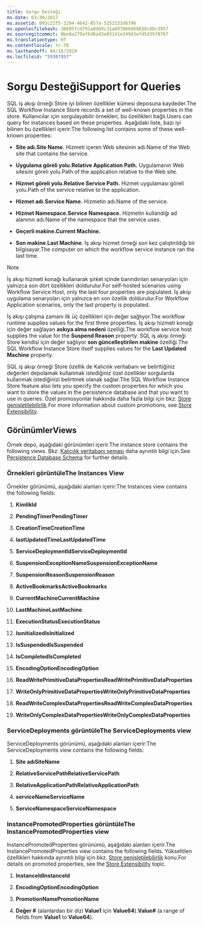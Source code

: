 ```yaml
---
title: Sorgu Desteği
ms.date: 03/30/2017
ms.assetid: 093c22f5-3294-4642-857a-5252233d6796
ms.openlocfilehash: 30695fcd791a0d69c31a897068d69838c80c3957
ms.sourcegitcommit: 0be8a279af6d8a43e03141e349d3efd5d35f8767
ms.translationtype: HT
ms.contentlocale: tr-TR
ms.lasthandoff: 04/18/2019
ms.locfileid: "59307957"
---
```

# <a name="support-for-queries"></a><span data-ttu-id="d22d4-102">Sorgu Desteği</span><span class="sxs-lookup"><span data-stu-id="d22d4-102">Support for Queries</span></span>
<span data-ttu-id="d22d4-103">SQL iş akışı örneği Store iyi bilinen özellikler kümesi deposuna kaydeder.</span><span class="sxs-lookup"><span data-stu-id="d22d4-103">The SQL Workflow Instance Store records a set of well-known properties in the store.</span></span> <span data-ttu-id="d22d4-104">Kullanıcılar için sorgulayabilir örnekleri, bu özellikleri bağlı.</span><span class="sxs-lookup"><span data-stu-id="d22d4-104">Users can query for instances based on these properties.</span></span> <span data-ttu-id="d22d4-105">Aşağıdaki liste, bazı iyi bilinen bu özellikleri içerir:</span><span class="sxs-lookup"><span data-stu-id="d22d4-105">The following list contains some of these well-known properties:</span></span>  
  
-   <span data-ttu-id="d22d4-106">**Site adı.**</span><span class="sxs-lookup"><span data-stu-id="d22d4-106">**Site Name.**</span></span> <span data-ttu-id="d22d4-107">Hizmeti içeren Web sitesinin adı.</span><span class="sxs-lookup"><span data-stu-id="d22d4-107">Name of the Web site that contains the service.</span></span>  
  
-   <span data-ttu-id="d22d4-108">**Uygulama göreli yolu.**</span><span class="sxs-lookup"><span data-stu-id="d22d4-108">**Relative Application Path.**</span></span> <span data-ttu-id="d22d4-109">Uygulamanın Web sitesini göreli yolu.</span><span class="sxs-lookup"><span data-stu-id="d22d4-109">Path of the application relative to the Web site.</span></span>  
  
-   <span data-ttu-id="d22d4-110">**Hizmet göreli yolu.**</span><span class="sxs-lookup"><span data-stu-id="d22d4-110">**Relative Service Path.**</span></span> <span data-ttu-id="d22d4-111">Hizmet uygulaması göreli yolu.</span><span class="sxs-lookup"><span data-stu-id="d22d4-111">Path of the service relative to the application.</span></span>  
  
-   <span data-ttu-id="d22d4-112">**Hizmet adı.**</span><span class="sxs-lookup"><span data-stu-id="d22d4-112">**Service Name.**</span></span> <span data-ttu-id="d22d4-113">Hizmetin adı.</span><span class="sxs-lookup"><span data-stu-id="d22d4-113">Name of the service.</span></span>  
  
-   <span data-ttu-id="d22d4-114">**Hizmet Namespace.**</span><span class="sxs-lookup"><span data-stu-id="d22d4-114">**Service Namespace.**</span></span> <span data-ttu-id="d22d4-115">Hizmetin kullandığı ad alanının adı.</span><span class="sxs-lookup"><span data-stu-id="d22d4-115">Name of the namespace that the service uses.</span></span>  
  
-   <span data-ttu-id="d22d4-116">**Geçerli makine.**</span><span class="sxs-lookup"><span data-stu-id="d22d4-116">**Current Machine.**</span></span>  
  
-   <span data-ttu-id="d22d4-117">**Son makine**.</span><span class="sxs-lookup"><span data-stu-id="d22d4-117">**Last Machine**.</span></span> <span data-ttu-id="d22d4-118">İş akışı hizmet örneği son kez çalıştırıldığı bir bilgisayar.</span><span class="sxs-lookup"><span data-stu-id="d22d4-118">The computer on which the workflow service instance ran the last time.</span></span>  
  
> [!NOTE]
>  <span data-ttu-id="d22d4-119">İş akışı hizmeti konağı kullanarak şirket içinde barındırılan senaryoları için yalnızca son dört özellikleri doldurulur.</span><span class="sxs-lookup"><span data-stu-id="d22d4-119">For self-hosted scenarios using Workflow Service Host, only the last four properties are populated.</span></span> <span data-ttu-id="d22d4-120">İş akışı uygulama senaryoları için yalnızca en son özellik doldurulur.</span><span class="sxs-lookup"><span data-stu-id="d22d4-120">For Workflow Application scenarios, only the last property is populated.</span></span>  
  
 <span data-ttu-id="d22d4-121">İş akışı çalışma zamanı ilk üç özellikleri için değer sağlıyor.</span><span class="sxs-lookup"><span data-stu-id="d22d4-121">The workflow runtime supplies values for the first three properties.</span></span> <span data-ttu-id="d22d4-122">İş akışı hizmeti konağı için değer sağlayan **askıya alma nedeni** özelliği.</span><span class="sxs-lookup"><span data-stu-id="d22d4-122">The workflow service host supplies the value for the **Suspend Reason** property.</span></span> <span data-ttu-id="d22d4-123">SQL iş akışı örneği Store kendisi için değer sağlıyor **son güncelleştirilen makine** özelliği.</span><span class="sxs-lookup"><span data-stu-id="d22d4-123">The SQL Workflow Instance Store itself supplies values for the **Last Updated Machine** property.</span></span>  
  
 <span data-ttu-id="d22d4-124">SQL iş akışı örneği Store özellik de Kalıcılık veritabanı ve belirttiğiniz değerleri depolamak kullanmak istediğiniz özel özellikler sorgularda kullanmak istediğinizi belirtmek olanak sağlar.</span><span class="sxs-lookup"><span data-stu-id="d22d4-124">The SQL Workflow Instance Store feature also lets you specify the custom properties for which you want to store the values in the persistence database and that you want to use in queries.</span></span> <span data-ttu-id="d22d4-125">Özel promosyonlar hakkında daha fazla bilgi için bkz: [Store genişletilebilirlik](store-extensibility.md).</span><span class="sxs-lookup"><span data-stu-id="d22d4-125">For more information about custom promotions, see [Store Extensibility](store-extensibility.md).</span></span>  
  
## <a name="views"></a><span data-ttu-id="d22d4-126">Görünümler</span><span class="sxs-lookup"><span data-stu-id="d22d4-126">Views</span></span>  
 <span data-ttu-id="d22d4-127">Örnek depo, aşağıdaki görünümleri içerir.</span><span class="sxs-lookup"><span data-stu-id="d22d4-127">The instance store contains the following views.</span></span> <span data-ttu-id="d22d4-128">Bkz: [Kalıcılık veritabanı şeması](persistence-database-schema.md) daha ayrıntılı bilgi için.</span><span class="sxs-lookup"><span data-stu-id="d22d4-128">See [Persistence Database Schema](persistence-database-schema.md) for further details.</span></span>  
  
### <a name="the-instances-view"></a><span data-ttu-id="d22d4-129">Örnekleri görüntüle</span><span class="sxs-lookup"><span data-stu-id="d22d4-129">The Instances View</span></span>  
 <span data-ttu-id="d22d4-130">Örnekler görünümü, aşağıdaki alanları içerir:</span><span class="sxs-lookup"><span data-stu-id="d22d4-130">The Instances view contains the following fields:</span></span>  
  
1. <span data-ttu-id="d22d4-131">**Kimlik**</span><span class="sxs-lookup"><span data-stu-id="d22d4-131">**Id**</span></span>  
  
2. <span data-ttu-id="d22d4-132">**PendingTimer**</span><span class="sxs-lookup"><span data-stu-id="d22d4-132">**PendingTimer**</span></span>  
  
3. <span data-ttu-id="d22d4-133">**CreationTime**</span><span class="sxs-lookup"><span data-stu-id="d22d4-133">**CreationTime**</span></span>  
  
4. <span data-ttu-id="d22d4-134">**lastUpdatedTime**</span><span class="sxs-lookup"><span data-stu-id="d22d4-134">**LastUpdatedTime**</span></span>  
  
5. <span data-ttu-id="d22d4-135">**ServiceDeploymentId**</span><span class="sxs-lookup"><span data-stu-id="d22d4-135">**ServiceDeploymentId**</span></span>  
  
6. <span data-ttu-id="d22d4-136">**SuspensionExceptionName**</span><span class="sxs-lookup"><span data-stu-id="d22d4-136">**SuspensionExceptionName**</span></span>  
  
7. <span data-ttu-id="d22d4-137">**SuspensionReason**</span><span class="sxs-lookup"><span data-stu-id="d22d4-137">**SuspensionReason**</span></span>  
  
8. <span data-ttu-id="d22d4-138">**ActiveBookmarks**</span><span class="sxs-lookup"><span data-stu-id="d22d4-138">**ActiveBookmarks**</span></span>  
  
9. <span data-ttu-id="d22d4-139">**CurrentMachine**</span><span class="sxs-lookup"><span data-stu-id="d22d4-139">**CurrentMachine**</span></span>  
  
10. <span data-ttu-id="d22d4-140">**LastMachine**</span><span class="sxs-lookup"><span data-stu-id="d22d4-140">**LastMachine**</span></span>  
  
11. <span data-ttu-id="d22d4-141">**ExecutionStatus**</span><span class="sxs-lookup"><span data-stu-id="d22d4-141">**ExecutionStatus**</span></span>  
  
12. <span data-ttu-id="d22d4-142">**Isınitialized**</span><span class="sxs-lookup"><span data-stu-id="d22d4-142">**IsInitialized**</span></span>  
  
13. <span data-ttu-id="d22d4-143">**IsSuspended**</span><span class="sxs-lookup"><span data-stu-id="d22d4-143">**IsSuspended**</span></span>  
  
14. <span data-ttu-id="d22d4-144">**IsCompleted**</span><span class="sxs-lookup"><span data-stu-id="d22d4-144">**IsCompleted**</span></span>  
  
15. <span data-ttu-id="d22d4-145">**EncodingOption**</span><span class="sxs-lookup"><span data-stu-id="d22d4-145">**EncodingOption**</span></span>  
  
16. <span data-ttu-id="d22d4-146">**ReadWritePrimitiveDataProperties**</span><span class="sxs-lookup"><span data-stu-id="d22d4-146">**ReadWritePrimitiveDataProperties**</span></span>  
  
17. <span data-ttu-id="d22d4-147">**WriteOnlyPrimitiveDataProperties**</span><span class="sxs-lookup"><span data-stu-id="d22d4-147">**WriteOnlyPrimitiveDataProperties**</span></span>  
  
18. <span data-ttu-id="d22d4-148">**ReadWriteComplexDataProperties**</span><span class="sxs-lookup"><span data-stu-id="d22d4-148">**ReadWriteComplexDataProperties**</span></span>  
  
19. <span data-ttu-id="d22d4-149">**WriteOnlyComplexDataProperties**</span><span class="sxs-lookup"><span data-stu-id="d22d4-149">**WriteOnlyComplexDataProperties**</span></span>  
  
### <a name="the-servicedeployments-view"></a><span data-ttu-id="d22d4-150">ServiceDeployments görüntüle</span><span class="sxs-lookup"><span data-stu-id="d22d4-150">The ServiceDeployments view</span></span>  
 <span data-ttu-id="d22d4-151">ServiceDeployments görünümü, aşağıdaki alanları içerir:</span><span class="sxs-lookup"><span data-stu-id="d22d4-151">The ServiceDeployments view contains the following fields:</span></span>  
  
1. <span data-ttu-id="d22d4-152">**Site adı**</span><span class="sxs-lookup"><span data-stu-id="d22d4-152">**SiteName**</span></span>  
  
2. <span data-ttu-id="d22d4-153">**RelativeServicePath**</span><span class="sxs-lookup"><span data-stu-id="d22d4-153">**RelativeServicePath**</span></span>  
  
3. <span data-ttu-id="d22d4-154">**RelativeApplicationPath**</span><span class="sxs-lookup"><span data-stu-id="d22d4-154">**RelativeApplicationPath**</span></span>  
  
4. <span data-ttu-id="d22d4-155">**serviceName**</span><span class="sxs-lookup"><span data-stu-id="d22d4-155">**ServiceName**</span></span>  
  
5. <span data-ttu-id="d22d4-156">**ServiceNamespace**</span><span class="sxs-lookup"><span data-stu-id="d22d4-156">**ServiceNamespace**</span></span>  
  
### <a name="the-instancepromotedproperties-view"></a><span data-ttu-id="d22d4-157">InstancePromotedProperties görüntüle</span><span class="sxs-lookup"><span data-stu-id="d22d4-157">The InstancePromotedProperties view</span></span>  
 <span data-ttu-id="d22d4-158">InstancePromotedProperties görünümü, aşağıdaki alanları içerir.</span><span class="sxs-lookup"><span data-stu-id="d22d4-158">The InstancePromotedProperties view contains the following fields.</span></span> <span data-ttu-id="d22d4-159">Yükseltilen özellikleri hakkında ayrıntılı bilgi için bkz. [Store genişletilebilirlik](store-extensibility.md) konu.</span><span class="sxs-lookup"><span data-stu-id="d22d4-159">For details on promoted properties, see the [Store Extensibility](store-extensibility.md) topic.</span></span>  
  
1. <span data-ttu-id="d22d4-160">**InstanceId**</span><span class="sxs-lookup"><span data-stu-id="d22d4-160">**InstanceId**</span></span>  
  
2. <span data-ttu-id="d22d4-161">**EncodingOption**</span><span class="sxs-lookup"><span data-stu-id="d22d4-161">**EncodingOption**</span></span>  
  
3. <span data-ttu-id="d22d4-162">**PromotionName**</span><span class="sxs-lookup"><span data-stu-id="d22d4-162">**PromotionName**</span></span>  
  
4. <span data-ttu-id="d22d4-163">**Değer #** (alanlardan bir dizi **Value1** için **Value64**).</span><span class="sxs-lookup"><span data-stu-id="d22d4-163">**Value#** (a range of fields from **Value1** to **Value64**).</span></span>
